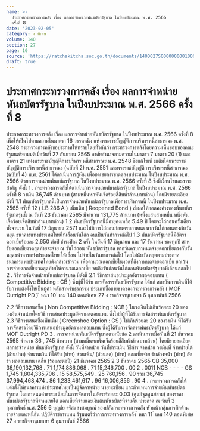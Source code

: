 ```yaml
---
name: >-
  ประกาศกระทรวงการคลัง เรื่อง ผลการจำหน่ายพันธบัตรรัฐบาล ในปีงบประมาณ พ.ศ. 2566
  ครั้งที่ 8
date: '2023-02-05'
category: ง พิเศษ
volume: 140
section: 27
page: 10
source: 'https://ratchakitcha.soc.go.th/documents/140D027S0000000001000.pdf'
draft: true
---
```


# ประกาศกระทรวงการคลัง เรื่อง ผลการจำหน่ายพันธบัตรรัฐบาล ในปีงบประมาณ พ.ศ. 2566 ครั้งที่ 8

ประกาศกระทรวงการคลัง เรื่อง ผลการจำหน่ายพันธบัตรรัฐบาล ในปีงบประมาณ พ.ศ. 2566 ครั้งที่ 8 เพื่อให้เป็นไปตามความในมาตรา 16 วรรคหนึ่ง แห่งพระราชบัญญัติการบริหารหนี้สาธารณะ พ.ศ. 2548 กระทรวงการคลังขอประกาศให้ทราบโดยทั่วกันว่า กระทรวงการคลังโดยความเห็นชอบของคณะรัฐมนตรีตามมติเมื่อวันที่ 27 กันยายน 2565 อาศัยอำนาจตามความในมาตรา 7 มาตรา 20 (1) และมาตรา 21 แห่งพระราชบัญญัติการบริหาร หนี้สาธารณะ พ.ศ. 2548 ซึ่งแก้ไขเพิ่ มเติมโดยพระราชบัญญัติการบริหารหนี้สาธารณะ (ฉบับที่ 2) พ.ศ. 2551 และพระราชบัญญัติการบริหารหนี้สาธารณะ (ฉบับที่ 4) พ.ศ. 2561 ได้ดาเนินการกู้เงิน เพื่อชดเชยการขาดดุลงบประมาณ ในปีงบประมาณ พ.ศ. 2566 ด้วยการจาหน่ายพันธบัตรรัฐบาล ในปีงบประมาณ พ.ศ. 2566 ครั้งที่ 8 ซึ่งมีเงื่อนไขและสาระสำคัญ ดังนี้ 1 . กระทรวงการคลังได้ดาเนินการจาหน่ายพันธบัตรรัฐบาล ในปีงบประมาณ พ.ศ. 2566 ครั้งที่ 8 วงเงิน 36,745 ล้านบาท (สามหมื่นหกพันเจ็ดร้อยสี่สิบห้าล้านบาทถ้วน) โดยมีรายละเอียด ดังนี้ 1.1 พันธบัตรรัฐบาลนี้เป็นการจำหน่ายพันธบัตรรัฐบาลเพื่อการบริหารหนี้ ในปีงบประมาณ พ.ศ. 2565 ครั้งที่ 12 ( LB 286 A ) เพิ่มเติม ( Reopened Bond ) ส่งผลให้ยอดคงค้างของพันธบัตร รัฐบาลรุ่นนี้ ณ วันที่ 23 ธันวาคม 2565 มีจานวน 131,775 ล้านบาท (หนึ่งแสนสามหมื่น หนึ่งพันเจ็ดร้อยเจ็ดสิบห้าล้านบาทถ้วน) 1.2 พันธบัตรรัฐบาลนี้มีอายุคงเหลือ 5.49 ปี โดยจะไถ่ถอนครั้งเดียวทั้งจานวน ในวันที่ 17 มิถุนายน 2571 และไม่มีการไถ่ถอนก่อนครบกาหนด หากวันไถ่ถอนตรงกับวันหยุด ธนาคารแห่งประเทศไทยให้เลื่อนวันไถ่ถ อนเป็นวันทำการถัดไป 1.3 พันธบัตรรัฐบาลนี้มีอัตราดอกเบี้ยร้อยละ 2.650 ต่อปี ชำระปีละ 2 ครั้ง ในวันที่ 17 มิถุนายน และ 17 ธันวาคม ของทุกปี สาหรับดอกเบี้ยงวดสุดท้ายจะจ่าย ณ วันไถ่ถอน พันธบัตรรัฐบาล หากวันครบกาหนดจ่ายดอกเบี้ยตรงกับวันหยุดธนำคารแห่งประเทศไทย ให้เลื่อน ไปจ่ายในวันทาการถัดไป โดยไม่นับวันหยุดตามประกาศธนาคารแห่งประเทศไทยดังกล่าวเข้ารวม เพื่อคานวณดอกเบี้ยในงวดที่ถึงกาหนดจ่ายดอกเบี้ย ยกเว้นการจ่ายดอกเบี้ยงวดสุดท้ายให้คานวณดอกเบี้ย จนถึงวันก่อนวันไถ่ถอนพันธบัตรรัฐบาลที่เลื่อนออกไป 2 . วิธีการจัดจำหน่ายพันธบัตรรัฐบาล มีดังนี้ 2.1 วิธีการเสนอประมูลอัตราผลตอบแทน ( Competitive Bidding : CB ) ซึ่งผู้ที่ได้รับ การจัดสรรพันธบัตรรัฐบาล ได้แก่ สถาบันการเงินที่ได้รับการแต่งตั้งให้เป็นผู้ค้า หลักสาหรับธุรกรรม ประเภทซื้อขายขาดของกระทรวงการคลัง ( MOF Outright PD ) ้ หนา 10 ่ เลม 140 ตอนพิเศษ 27 ง ราชกิจจานุเบกษา 6 กุมภาพันธ์ 2566

2.2 วิธีการเสนอซื้อ ( Non Competitive Bidding : NCB ) ในวงเงินไม่เกินร้อยละ 20 ของวงเงินจำหน่ายโดยวิธีการเสนอประมูลอัตราผลตอบแทน ซึ่งไม่มีผู้ที่ได้รับการจัดสรรพันธบัตรรัฐบาล 2.3 วิธีการเสนอซื้อเพิ่มเติม ( Greenshoe Option : GS ) ไม่เกินร้อยละ 20 ของวงเงิน ที่ได้รับการจัดสรรโดยวิธีการเสนอประมูลอัตราผลตอบแทน ซึ่งผู้ได้รับการจัดสรรพันธบัตรรัฐบาล ได้แก่ MOF Outright PD 3 . การจาหน่ายพันธบัตรรัฐบาลตามนัยข้อ 2 ดาเนินการเมื่อวั นที่ 21 ธันวาคม 2565 จำนวน 36 , 745 ล้านบาท (สามหมื่นหกพันเจ็ดร้อยสี่สิบห้าล้านบาทถ้วน) โดยมีรายละเอียดผลการจำหน่าย พันธบัตรรัฐบาล ดังนี้ วันที่จําหน่ําย วันที่ชําระเงิน วิธีกําร จําหน่ําย วงเงินที่ จําหน่ํายได้ (ล้ํานบําท) จํานวนเงิน ที่ได้รับ (บําท) ส่วนเพิ่ม/ (ส่วนลด) (บําท) ดอกเบี้ยจ่ําย รับล่วงหน้ํา (บําท) อัตรํา ผลตอบแทน เฉลี่ย (ร้อยละต่อปี) 21 ธันวาคม 2565 2 3 ธันวาคม 2565 CB 35,000 36,190,132,768 . 71 1,174,886,068 . 71 15,246,700 . 00 2 . 0011 NCB - - - - GS 1,745 1,804,335,706 . 15 58,575,549 . 25 760,156 . 90 รวม 36,745 37,994,468,474 . 86 1,233,461,617 . 96 16,006,856 . 90 4 . กระทรวงการคลังได้แต่งตั้งให้ธนาคารแห่งประเทศไทยเป็นผู้จัดจาหน่าย นายทะเบียน และตัวแทนการจ่ายเงินพันธบัตรรัฐบาล โดยกาหนดค่าธรรมเนียมในการจัดการในอัตราร้อยละ 0.03 (ศูนย์จุดศูนย์สาม) ของราคาพันธบัตรรัฐบาลที่จำหน่ายได้ ดอกเบี้ยที่จ่ายและเงินต้นพันธบัตรที่จ่ายคืน ประกาศ ณ วันที่ 3 กุมภาพันธ์ พ.ศ. 256 6 บุญชัย จรัสแสงสมบูรณ์ รองปลัดกระทรวงการคลัง หัวหน้ากลุ่มภารกิจด้านรายจ่ายและหนี้สิน ปฏิบัติราชการแทน รัฐมนตรีว่าการกระทรวงการคลัง ้ หนา 11 ่ เลม 140 ตอนพิเศษ 27 ง ราชกิจจานุเบกษา 6 กุมภาพันธ์ 2566

